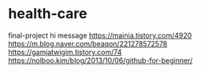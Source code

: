 # health-care
final-project
hi message
https://mainia.tistory.com/4920
https://m.blog.naver.com/beaqon/221278572578
https://gamjatwigim.tistory.com/74
https://nolboo.kim/blog/2013/10/06/github-for-beginner/
